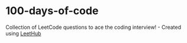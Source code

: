 # 100-days-of-code
Collection of LeetCode questions to ace the coding interview! - Created using [LeetHub](https://github.com/QasimWani/LeetHub)
